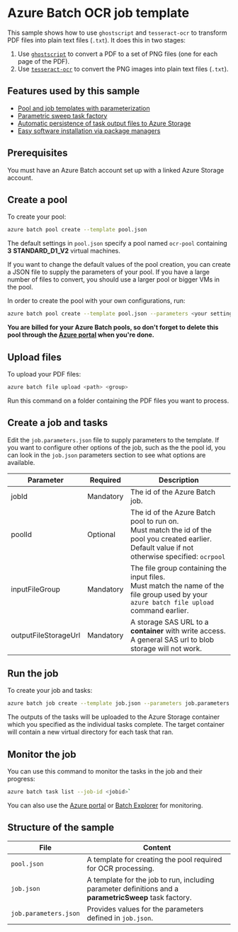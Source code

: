 # Azure Batch OCR job template

This sample shows how to use `ghostscript` and `tesseract-ocr` to transform PDF files into plain text files (`.txt`). It does this in two stages:

1. Use [`ghostscript`](https://ghostscript.com/) to convert a PDF to a set of PNG files (one for each page of the PDF).
2. Use [`tesseract-ocr`](https://github.com/tesseract-ocr) to convert the PNG images into plain text files (`.txt`).

## Features used by this sample

* [Pool and job templates with parameterization](../../templates.md)
* [Parametric sweep task factory](../../taskFactories.md#parametric-sweep)
* [Automatic persistence of task output files to Azure Storage](../../outputFiles.md)
* [Easy software installation via package managers](../../packages.md)

## Prerequisites

You must have an Azure Batch account set up with a linked Azure Storage account.

## Create a pool

To create your pool:

```bash
azure batch pool create --template pool.json
```

The default settings in `pool.json` specify a pool named `ocr-pool` containing **3** **STANDARD_D1_V2** virtual machines.

If you want to change the default values of the pool creation, you can create a JSON file to supply the parameters of your pool. If you have a large number of files to convert, you should use a larger pool or bigger VMs in the pool. 

In order to create the pool with your own configurations, run:
```bash
azure batch pool create --template pool.json --parameters <your settings JSON file>
```

**You are billed for your Azure Batch pools, so don't forget to delete this pool through the [Azure portal](https://portal.azure.com) when you're done.** 

## Upload files

To upload your PDF files:

```bash
azure batch file upload <path> <group>
```

Run this command on a folder containing the PDF files you want to process.

## Create a job and tasks

Edit the `job.parameters.json` file to supply parameters to the template. If you want to configure other options of the job, such as the the pool id, you can look in the `job.json` parameters section to see what options are available.


| Parameter            | Required  | Description                                                                                                                                                  |
| -------------------- | --------- | ------------------------------------------------------------------------------------------------------------------------------------------------------------ |
| jobId                | Mandatory | The id of the Azure Batch job.                                                                                                                               |
| poolId               | Optional  | The id of the Azure Batch pool to run on. <br/> Must match the id of the pool you created earlier. <br/> Default value if not otherwise specified: `ocrpool` |
| inputFileGroup       | Mandatory | The file group containing the input files. <br/> Must match the name of the file group used by your `azure batch file upload` command earlier.               |
| outputFileStorageUrl | Mandatory | A storage SAS URL to a **container** with write access. <br/> A general SAS url to blob storage will not work.                                               |


## Run the job

To create your job and tasks:
```bash
azure batch job create --template job.json --parameters job.parameters.json
```

The outputs of the tasks will be uploaded to the Azure Storage container which you specified as the individual tasks complete.
The target container will contain a new virtual directory for each task that ran.

## Monitor the job

You can use this command to monitor the tasks in the job and their progress:
``` bash
azure batch task list --job-id <jobid>`
```
You can also use the [Azure portal](https://portal.azure.com) or [Batch Explorer](https://github.com/Azure/azure-batch-samples/tree/master/CSharp/BatchExplorer) for monitoring.

## Structure of the sample

| File                  | Content                                                                                                |
| --------------------- | ------------------------------------------------------------------------------------------------------ |
| `pool.json`           | A template for creating the pool required for OCR processing.                                          |
| `job.json`            | A template for the job to run, including parameter definitions and a **parametricSweep** task factory. |
| `job.parameters.json` | Provides values for the parameters defined in `job.json`.                                              |
